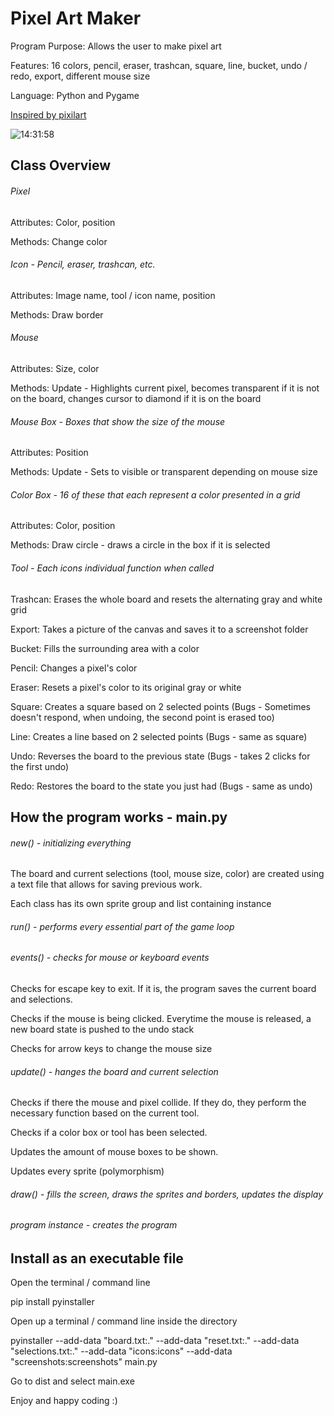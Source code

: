 # Pixel Art Maker
Program Purpose: Allows the user to make pixel art 

Features: 16 colors, pencil, eraser, trashcan, square, line, bucket, undo / redo, export, different mouse size

Language: Python and Pygame

[Inspired by pixilart](https://www.pixilart.com)

![14:31:58](https://user-images.githubusercontent.com/53412192/120903395-8435f280-c60b-11eb-951d-b96d30303164.png)

## Class Overview
###### Pixel
Attributes: Color, position

Methods: Change color

###### Icon - Pencil, eraser, trashcan, etc.
Attributes: Image name, tool / icon name, position

Methods: Draw border

###### Mouse
Attributes: Size, color

Methods: Update - Highlights current pixel, becomes transparent if it is not on the board, changes cursor to diamond if it is on the board

###### Mouse Box - Boxes that show the size of the mouse
Attributes: Position

Methods: Update - Sets to visible or transparent depending on mouse size

###### Color Box - 16 of these that each represent a color presented in a grid
Attributes: Color, position

Methods: Draw circle - draws a circle in the box if it is selected

###### Tool - Each icons individual function when called
Trashcan: Erases the whole board and resets the alternating gray and white grid

Export: Takes a picture of the canvas and saves it to a screenshot folder

Bucket: Fills the surrounding area with a color

Pencil: Changes a pixel's color

Eraser: Resets a pixel's color to its original gray or white

Square: Creates a square based on 2 selected points (Bugs - Sometimes doesn't respond, when undoing, the second point is erased too)

Line: Creates a line based on 2 selected points (Bugs - same as square)

Undo: Reverses the board to the previous state (Bugs - takes 2 clicks for the first undo)

Redo: Restores the board to the state you just had (Bugs - same as undo)

## How the program works - main.py
###### new() - initializing everything
The board and current selections (tool, mouse size, color) are created using a text file that allows for saving previous work.

Each class has its own sprite group and list containing instance

###### run() - performs every essential part of the game loop

###### events() - checks for mouse or keyboard events
Checks for escape key to exit. If it is, the program saves the current board and selections.

Checks if the mouse is being clicked. Everytime the mouse is released, a new board state is pushed to the undo stack

Checks for arrow keys to change the mouse size

###### update() - hanges the board and current selection
Checks if there the mouse and pixel collide. If they do, they perform the necessary function based on the current tool.

Checks if a color box or tool has been selected. 

Updates the amount of mouse boxes to be shown.

Updates every sprite (polymorphism)

###### draw() - fills the screen, draws the sprites and borders, updates the display

###### program instance - creates the program

## Install as an executable file
Open the terminal / command line

pip install pyinstaller

Open up a terminal / command line inside the directory

pyinstaller --add-data "board.txt:." --add-data "reset.txt:." --add-data "selections.txt:." --add-data "icons:icons" --add-data "screenshots:screenshots" main.py

Go to dist and select main.exe

Enjoy and happy coding :)
